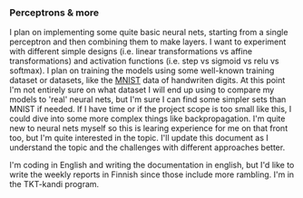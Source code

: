 ### Perceptrons & more

I plan on implementing some quite basic neural nets, starting from a single perceptron and then combining them to make layers. I want to experiment with different simple designs (i.e. linear transformations vs affine transformations) and activation functions (i.e. step vs sigmoid vs relu vs softmax). I plan on training the models using some well-known training dataset or datasets, like the [MNIST](http://yann.lecun.com/exdb/mnist/) data of handwriten digits. At this point I'm not entirely sure on what dataset I will end up using to compare my models to 'real' neural nets, but I'm sure I can find some simpler sets than MNIST if needed. If I have time or if the project scope is too small like this, I could dive into some more complex things like backpropagation. I'm quite new to neural nets myself so this is learing experience for me on that front too, but I'm quite interested in the topic. I'll update this document as I understand the topic and the challenges with different approaches better.

I'm coding in English and writing the documentation in english, but I'd like to write the weekly reports in Finnish since those include more rambling. I'm in the TKT-kandi program.
